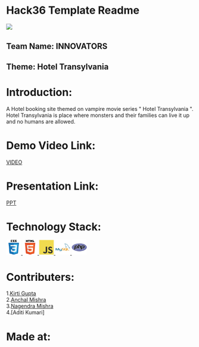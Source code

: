 # Hack36 Template Readme

<a href="https://hack36.com"> <img src="https://i.postimg.cc/RFFWF4vg/built-at-hack.jpg" height=24px> </a>


  ## Team Name: INNOVATORS<Br>
  ## Theme: Hotel Transylvania<Br>

# Introduction:
A Hotel booking site themed on vampire movie series " Hotel Transylvania ".
Hotel Transylvania is place where monsters and their families can live it up and no humans are allowed.
  
  
# Demo Video Link:<Br>
  [VIDEO](https://drive.google.com/file/d/1K2Sf-_mm4e4HenU5lvNfpKJITFGjnn1k/view?usp=share_link)
  
# Presentation Link:<Br>
  [PPT](https://docs.google.com/presentation/d/1gSyYiS_P4d482XqO4aaaWuld4mujCsiR/edit?usp=drivesdk&ouid=102657776998868491856&rtpof=true&sd=true)<Br>

# Technology Stack:<Br>
 <p align="left">
 <p align="left"> <a href="https://www.w3schools.com/css/" target="_blank" rel="noreferrer"> <img src="https://raw.githubusercontent.com/devicons/devicon/master/icons/css3/css3-original-wordmark.svg" alt="css3" width="40" height="40"/> </a> <a href="https://www.w3.org/html/" target="_blank" rel="noreferrer"> <img src="https://raw.githubusercontent.com/devicons/devicon/master/icons/html5/html5-original-wordmark.svg" alt="html5" width="40" height="40"/> </a> <a href="https://developer.mozilla.org/en-US/docs/Web/JavaScript" target="_blank" rel="noreferrer"> <img src="https://raw.githubusercontent.com/devicons/devicon/master/icons/javascript/javascript-original.svg" alt="javascript" width="40" height="40"/> </a> <a href="https://www.mysql.com/" target="_blank" rel="noreferrer"> <img src="https://raw.githubusercontent.com/devicons/devicon/master/icons/mysql/mysql-original-wordmark.svg" alt="mysql" width="40" height="40"/> </a> <a href="https://www.php.net" target="_blank" rel="noreferrer"> <img src="https://raw.githubusercontent.com/devicons/devicon/master/icons/php/php-original.svg" alt="php" width="40" height="40"/> </a> </p>

  
# Contributers:<Br>
  
  
1.[Kirti Gupta](https://github.com/KirtiGupta3101)\
2.[Anchal Mishra](https://github.com/M-anchal)\
3.[Nagendra Mishra](https://github.com/nagendracodes)\
4.[Aditi Kumari]
# Made at:<Br>  
  
<a href="https://hack36.com"> <img src="" height=24px> </a>
